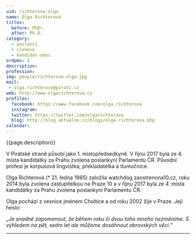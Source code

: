```yaml
---
uid: richterova.olga
name: Olga Richterová
titles:
  before: PhDr. 
  after: Ph.D.
category:
  - poslanci
  - clenove
  - kandidat-obec 
ordpms: 2
description: 
profession: 
img: people/richterova-olga.jpg
mail:
 - olga.richterova@pirati.cz
web: http://www.olgarichterova.cz
profiles:
  facebook: https://www.facebook.com/olga.richterova
  instagram: 
  twitter: https://twitter.com/olgarichterova
  blog: http://blog.aktualne.cz/blogy/olga-richterova.php
calendar: 
---
```


{{page.description}}

V Pirátské straně působí jako 1. místopředsedkyně. V říjnu 2017 byla ze 4. místa kandidátky za Prahu zvolena poslankyní Parlamentu ČR. Původní profesí je korpusová lingvistka, překladatelka a tlumočnice.

Olga Richterová (* 21. ledna 1985) založila watchdog zaostrenona10.cz, roku 2014 byla zvolena zastupitelkou na Praze 10 a v říjnu 2017 byla ze 4. místa kandidátky za Prahu zvolena poslankyní Parlamentu ČR.

Olga pochází z vesnice jménem Choltice a od roku 2002 žije v Praze. Její heslo:

*„Je snadné zapomenout, že během roku či dvou toho mnoho nezměníme. S výhledem na pět, sedm let ale můžeme dosáhnout obrovských věcí.“*

---
